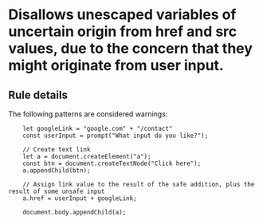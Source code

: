 # Disallows unescaped variables of uncertain origin from href and src values, due to the concern that they might originate from user input.

## Rule details
The following patterns are considered warnings:

```
    let googleLink = "google.com" + "/contact"
    const userInput = prompt("What input do you like?");
    
    // Create text link
    let a = document.createElement("a");
    const btn = document.createTextNode("Click here");
    a.appendChild(btn);
    
    // Assign link value to the result of the safe addition, plus the result of some unsafe input
    a.href = userInput + googleLink;
    
    document.body.appendChild(a);
```
